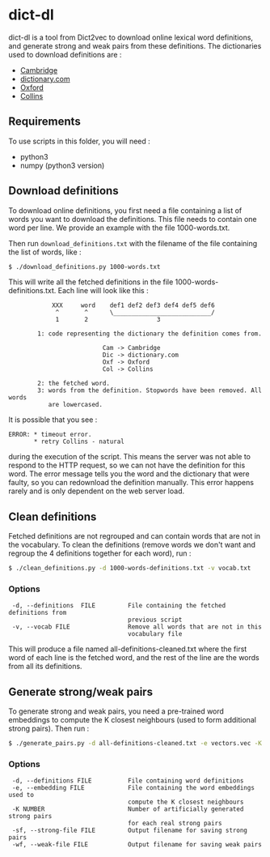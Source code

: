 dict-dl
=======

dict-dl is a tool from Dict2vec to download online lexical word definitions, and
generate strong and weak pairs from these definitions.  The dictionaries used to
download definitions are :

  * [Cambridge](http://dictionary.cambridge.org/dictionary/english/)
  * [dictionary.com](http://www.dictionary.com/)
  * [Oxford](https://en.oxforddictionaries.com/)
  * [Collins](http://www.collinsdictionary.com/dictionary/english/)


Requirements
------------

To use scripts in this folder, you will need :

  * python3
  * numpy (python3 version)


Download definitions
--------------------

To download online definitions, you first need a file containing a list of words
you want to download the definitions. This file needs to contain one word per
line. We provide an example with the file 1000-words.txt.

Then run `download_definitions.txt` with the filename of the file containing the
list of words, like :

```bash
$ ./download_definitions.py 1000-words.txt
```

This will write all the fetched definitions in the file
1000-words-definitions.txt. Each line will look like this :

```
            XXX     word    def1 def2 def3 def4 def5 def6
             ^       ^      \___________________________/
             1       2                   3

        1: code representing the dictionary the definition comes from.

                          Cam -> Cambridge
                          Dic -> dictionary.com
                          Oxf -> Oxford
                          Col -> Collins

        2: the fetched word.
        3: words from the definition. Stopwords have been removed. All words
           are lowercased.
```

It is possible that you see :

```
ERROR: * timeout error.
       * retry Collins - natural
```

during the execution of the script. This means the server was not able to
respond to the HTTP request, so we can not have the definition for this word.
The error message tells you the word and the dictionary that were faulty, so
you can redownload the definition manually. This error happens rarely and is
only dependent on the web server load.


Clean definitions
-----------------

Fetched definitions are not regrouped and can contain words that are not in
the vocabulary. To clean the definitions (remove words we don't want and
regroup the 4 definitions together for each word), run :

```bash
$ ./clean_definitions.py -d 1000-words-definitions.txt -v vocab.txt
```

### Options

```
 -d, --definitions  FILE         File containing the fetched definitions from
                                 previous script
 -v, --vocab FILE                Remove all words that are not in this
                                 vocabulary file
```

This will produce a file named all-definitions-cleaned.txt where the first
word of each line is the fetched word, and the rest of the line are the words
from all its definitions.


Generate strong/weak pairs
--------------------------

To generate strong and weak pairs, you need a pre-trained word embeddings to
compute the K closest neighbours (used to form additional strong pairs). Then
run :

```bash
$ ./generate_pairs.py -d all-definitions-cleaned.txt -e vectors.vec -K 5
```

### Options

```
 -d, --definitions FILE          File containing word definitions
 -e, --embedding FILE            File containing the word embeddings used to
                                 compute the K closest neighbours
 -K NUMBER                       Number of artificially generated strong pairs
                                 for each real strong pairs
 -sf, --strong-file FILE         Output filename for saving strong pairs
 -wf, --weak-file FILE           Output filename for saving weak pairs
```
